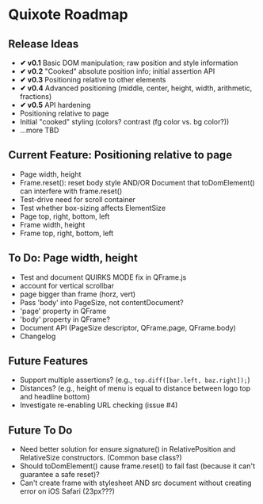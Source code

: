 # Quixote Roadmap

## Release Ideas

* **✔ v0.1** Basic DOM manipulation; raw position and style information
* **✔ v0.2** "Cooked" absolute position info; initial assertion API
* **✔ v0.3** Positioning relative to other elements
* **✔ v0.4** Advanced positioning (middle, center, height, width, arithmetic, fractions)
* **✔ v0.5** API hardening
* Positioning relative to page
* Initial "cooked" styling (colors? contrast (fg color vs. bg color?))
* ...more TBD


## Current Feature: Positioning relative to page

* Page width, height
* Frame.reset(): reset body style AND/OR Document that toDomElement() can interfere with frame.reset()
* Test-drive need for scroll container
* Test whether box-sizing affects ElementSize
* Page top, right, bottom, left
* Frame width, height
* Frame top, right, bottom, left


## To Do: Page width, height

* Test and document QUIRKS MODE fix in QFrame.js
* account for vertical scrollbar
* page bigger than frame (horz, vert)
* Pass 'body' into PageSize, not contentDocument?
* 'page' property in QFrame
* 'body' property in QFrame?
* Document API (PageSize descriptor, QFrame.page, QFrame.body)
* Changelog


## Future Features

* Support multiple assertions? (e.g., `top.diff([bar.left, baz.right]);`)
* Distances? (e.g., height of menu is equal to distance between logo top and headline bottom)
* Investigate re-enabling URL checking (issue #4)


## Future To Do

* Need better solution for ensure.signature() in RelativePosition and RelativeSize constructors. (Common base class?)
* Should toDomElement() cause frame.reset() to fail fast (because it can't guarantee a safe reset)?
* Can't create frame with stylesheet AND src document without creating error on iOS Safari (23px???)